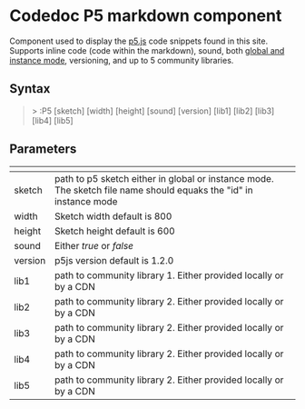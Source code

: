 # Codedoc P5 markdown component

Component used to display the [p5.js](https://p5js.org) code snippets found in this site. Supports inline code (code within the markdown), sound, both [global and instance mode](https://github.com/processing/p5.js/wiki/Global-and-instance-mode), versioning, and up to 5 community libraries.

## Syntax

> \> :P5 [sketch] [width] [height] [sound] [version] [lib1] [lib2] [lib3] [lib4] [lib5]

## Parameters

| <!-- --> | <!-- -->                                                                                                          |
|----------|-------------------------------------------------------------------------------------------------------------------|
| sketch   | path to p5 sketch either in global or instance mode. The sketch file name should equaks the "id" in instance mode |
| width    | Sketch width default is 800                                                                                       |
| height   | Sketch height default is 600                                                                                      |
| sound    | Either *true* or *false*                                                                                          |
| version  | p5js version default is 1.2.0                                                                                     |
| lib1     | path to community library 1. Either provided locally or by a CDN                                                  |
| lib2     | path to community library 2. Either provided locally or by a CDN                                                  |
| lib3     | path to community library 2. Either provided locally or by a CDN                                                  |
| lib4     | path to community library 2. Either provided locally or by a CDN                                                  |
| lib5     | path to community library 2. Either provided locally or by a CDN                                                  |